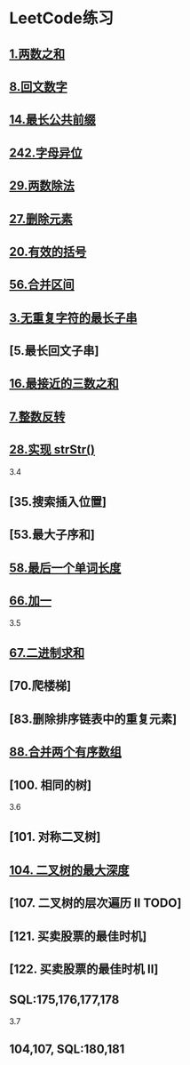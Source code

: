 # LeetCode练习
## [1.两数之和](array/TwoSum.java)
## [8.回文数字](array/palindromicNumber.java)
## [14.最长公共前缀](string/LongestCommonPrefix.java)
## [242.字母异位](string/ValidAnagram.java)
## [29.两数除法](binarySearch/DivideTwoInteger.java)
## [27.删除元素](array/RemoveElement.java)
## [20.有效的括号](stack/ValidParentheses.java)
## [56.合并区间](binarySearch/MergeIntervals.java)
## [3.无重复字符的最长子串](string/NoDuplicateLongestSubstringLength.java)
## [5.最长回文子串]
## [16.最接近的三数之和](array/ThreeSumClosest.java)

## [7.整数反转](num/IntegerReverse.java)
## [28.实现 strStr()](string/strStr.java)

3.4
## [35.搜索插入位置]
## [53.最大子序和]
## [58.最后一个单词长度](string/LenOfLastWord.java)
## [66.加一](array/PlusOne.java)

3.5
## [67.二进制求和](array/BinarySum.java)
## [70.爬楼梯]
## [83.删除排序链表中的重复元素]
## [88.合并两个有序数组](array/MergeSortArray.java)
## [100. 相同的树]

3.6
## [101. 对称二叉树]
## [104. 二叉树的最大深度](tree/MaxDepth.java)
## [107. 二叉树的层次遍历 II TODO]
## [121. 买卖股票的最佳时机]
## [122. 买卖股票的最佳时机 II]
## SQL:175,176,177,178

3.7
## 104,107, SQL:180,181